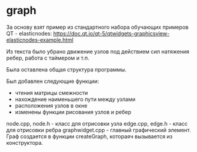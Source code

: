 # graph
За основу взят пример из стандартного набора обучающих примеров QT - elasticnodes:
https://doc.qt.io/qt-5/qtwidgets-graphicsview-elasticnodes-example.html

Из текста было убрано движение узлов под действием сил натяжения ребер, работа с таймером и т.п.

Была оставлена общая структура программы.

Был добавлен следующие функции:
 * чтения матрицы смежности
 * нахождение наименьшего пути между узлами
 * расположения узлов в окне
 * изменены функции рисования узлов и ребер

 node.cpp, node.h - класс для отрисовки узла
 edge.cpp, edge.h - класс для отрисовки ребра
 graphwidget.cpp - главный графический элемент. Граф создается в функции createGraph, котораяч вызывается из конструктора. 